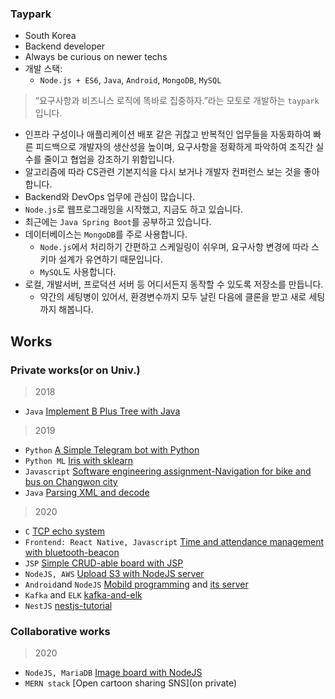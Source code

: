 ### Taypark
- South Korea
- Backend developer
- Always be curious on newer techs
- 개발 스택: 
  - `Node.js + ES6`, `Java`, `Android`, `MongoDB`, `MySQL`

> “요구사항과 비즈니스 로직에 똑바로 집중하자.”라는 모토로 개발하는 `taypark`입니다.
- 인프라 구성이나 애플리케이션 배포 같은 귀찮고 반복적인 업무들을 자동화하여 빠른 피드백으로 개발자의 생산성을 높이며, 요구사항을 정확하게 파악하여 조직간 실수를 줄이고 협업을 강조하기 위함입니다. 
- 알고리즘에 따라 CS관련 기본지식을 다시 보거나 개발자 컨퍼런스 보는 것을 좋아합니다. 
- Backend와 DevOps 업무에 관심이 많습니다.
- `Node.js`로 웹프로그래밍을 시작했고, 지금도 하고 있습니다. 
- 최근에는 `Java Spring Boot`를 공부하고 있습니다.
- 데이터베이스는 `MongoDB`를 주로 사용합니다. 
  - `Node.js`에서 처리하기 간편하고 스케일링이 쉬우며, 요구사항 변경에 따라 스키마 설계가 유연하기 때문입니다. 
  - `MySQL`도 사용합니다.
- 로컬, 개발서버, 프로덕션 서버 등 어디서든지 동작할 수 있도록 저장소를 만듭니다. 
  - 약간의 세팅병이 있어서, 환경변수까지 모두 날린 다음에 클론을 받고 새로 세팅까지 해봅니다.

## Works

### Private works(or on Univ.)

> 2018
- `Java` [Implement B Plus Tree with Java](https://github.com/TayPark/BPlusTree)

> 2019
- `Python` [A Simple Telegram bot with Python](https://github.com/TayPark/stupid-bot)
- `Python ML` [Iris with sklearn](https://github.com/TayPark/portpolio/tree/master/ML)
- `Javascript` [Software engineering assignment-Navigation for bike and bus on Changwon city](https://github.com/TayPark/CWNU19SE_2B)
- `Java` [Parsing XML and decode](https://github.com/TayPark/portpolio/tree/master/xLang)

> 2020
- `C` [TCP echo system](https://github.com/TayPark/tcp-echo-Clang)
- `Frontend: React Native, Javascript` [Time and attendance management with bluetooth-beacon](https://github.com/chisacam/dbeacon)
- `JSP` [Simple CRUD-able board with JSP](https://github.com/TayPark/JSPProject)
- `NodeJS, AWS` [Upload S3 with NodeJS server](https://github.com/TayPark/node-formidable-s3)
- `Android`and `NodeJS` [Mobild programming](https://github.com/TayPark/mp-stil-android) and [its server](https://github.com/TayPark/mp-server)
- `Kafka` and `ELK` [kafka-and-elk](https://github.com/TayPark/kafka-and-elk-example)
- `NestJS` [nestjs-tutorial](https://github.com/TayPark/nestjs-tutorial)

### Collaborative works
> 2020
- `NodeJS, MariaDB` [Image board with NodeJS](https://github.com/TayPark/lunarcat-lagacy)
- `MERN stack` [Open cartoon sharing SNS](on private)
